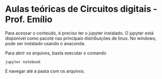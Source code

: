 # Aulas teóricas de Circuitos digitais - Prof. Emílio

Para acessar o conteúdo, é preciso ter o jupyter instalado. 
O jupyter está disponível como pacote nas principais distribuições de linux.
No windows, pode ser instalado usando o anaconda.

Para abrir os arquivos, basta executar o comando

```
jupyter notebook
```

E navegar até a pasta com os arquivos.
